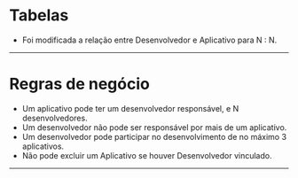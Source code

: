 
# Tabelas
- Foi modificada a relação entre Desenvolvedor e Aplicativo para N : N.

---

# Regras de negócio

- Um aplicativo pode ter um desenvolvedor responsável, e N desenvolvedores.
- Um desenvolvedor não pode ser responsável por mais de um aplicativo.
- Um desenvolvedor pode participar no desenvolvimento de no máximo 3 aplicativos.
- Não pode excluir um Aplicativo se houver Desenvolvedor vinculado.

---